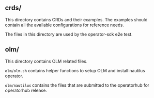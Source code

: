 ## crds/

This directory contains CRDs and their examples. The examples should contain
all the available configurations for reference needs.

The files in this directory are used by the operator-sdk e2e test.


## olm/

This directory contains OLM related files.

`olm/olm.sh` contains helper functions to setup OLM and install nautilus
operator.

`olm/nautilus` contains the files that are submitted to the operatorhub for
operatorhub release.
